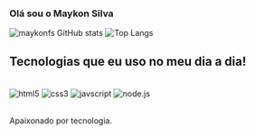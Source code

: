 
### Olá sou o Maykon Silva 

![maykonfs GitHub stats](https://github-readme-stats.vercel.app/api?username=maykonfs&show_icons=true&theme=radical)
![Top Langs](https://github-readme-stats.vercel.app/api/top-langs/?username=maykonfs&size_weight=0.5&count_weight=0.5)

## Tecnologias que eu uso no meu dia a dia! 

<div style="dispaly inline_block"><br/>
 <img align="center" alt="html5" src="https://img.shields.io/badge/HTML5-E34F26?style=for-the- 
   badge&logo=html5&logoColor=white" />
 <img align="center" alt="css3" src="https://img.shields.io/badge/CSS3-1572B6?style=for-the- 
   badge&logo=css3&logoColor=white" />
 <img align="center" alt="javscript" src="https://img.shields.io/badge/JavaScript-F7DF1E?style=for-the-
   badge&logo=javascript&logoColor=black" />
 <img align="center" alt="node.js" src="https://img.shields.io/badge/Node.js-43853D?style=for-the-
   badge&logo=node.js&logoColor=white" />
 </div><br/>

 Apaixonado por tecnologia.

